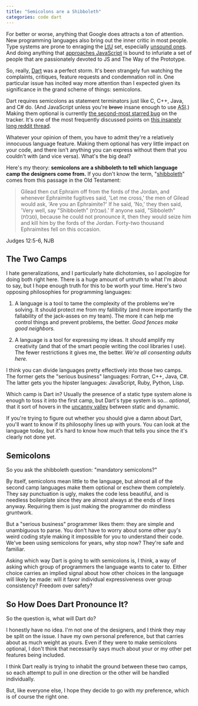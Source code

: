 ```yaml
---
title: "Semicolons are a Shibboleth"
categories: code dart
---
```


For better or worse, anything that Google does attracts a ton of attention. New programming languages also bring out the inner critic in most people. Type systems are prone to enraging the [LtU](http://lambda-the-ultimate.org/node/4377) set, especially [unsound ones](http://www.dartlang.org/articles/optional-types/). And doing anything that [approaches JavaScript](http://www.2ality.com/2011/09/google-dart.html) is bound to infuriate a set of people that are passionately devoted to JS and The Way of the Prototype.

So, really, [Dart](http://www.dartlang.org/) was a perfect storm. It's been strangely fun watching the complaints, critiques, feature requests and condemnation roll in. One particular issue has incited way more attention than I expected given its significance in the grand scheme of things: semicolons.

Dart requires semicolons as statement terminators just like C, C++, Java, and C# do. (And JavaScript unless you're <strike>brave</strike> insane enough to use <abbr title="Automatic Semicolon Insertion">ASI</abbr>.) Making them optional is currently [the second-most starred bug](https://code.google.com/p/dart/issues/detail?id=34) on the tracker. It's one of the most frequently discussed points on [this insanely long reddit thread](http://www.reddit.com/r/programming/comments/l6uwv/dart_programming_language/).

Whatever your opinion of them, you have to admit they're a relatively innocuous language feature. Making them optional has very little impact on your code, and there isn't anything you can express without them that you couldn't with (and vice versa). What's the big deal?

Here's my theory: **semicolons are a shibboleth to tell which language camp the designers come from.** If you don't know the term, "[shibboleth](http://en.wikipedia.org/wiki/Shibboleth)" comes from this passage in the Old Testament:

> Gilead then cut Ephraim off from the fords of the Jordan, and whenever
> Ephraimite fugitives said, 'Let me cross,' the men of Gilead would ask, 'Are
> you an Ephraimite?' If he said, 'No,' they then said, 'Very well, say
> "Shibboleth" (שבלת).' If anyone said, "Sibboleth" (סבלת), because he could
> not pronounce it, then they would seize him and kill him by the fords of the
> Jordan. Forty-two thousand Ephraimites fell on this occasion.

<p class="cite">Judges 12:5-6, NJB</p>

## The Two Camps

I hate generalizations, and I particularly hate dichotomies, so I apologize for doing both right here. There is a huge amount of untruth to what I'm about to say, but I hope enough truth for this to be worth your time. Here's two opposing philosophies for programming languages:

1.  A language is a tool to tame the complexity of the problems we're solving.
    It should protect me from my fallibility (and more importantly the
    fallability of the jack-asses on my team). The more it can help me control
    things and prevent problems, the better. *Good fences make good neighbors.*

2.  A language is a tool for expressing my ideas. It should amplify
    my creativity (and that of the smart people writing the cool libraries I
    use). The fewer restrictions it gives me, the better. *We're all consenting
    adults here.*

I think you can divide languages pretty effectively into those two camps. The former gets the "serious business" languages: Fortran, C++, Java, C#. The latter gets you the hipster languages: JavaScript, Ruby, Python, Lisp.

Which camp is Dart in? Usually the presence of a static type system alone is enough to toss it into the first camp, but Dart's type system is so... *optional*, that it sort of hovers in the [uncanny valley](http://en.wikipedia.org/wiki/Uncanny_valley) between static and dynamic.

If you're trying to figure out whether you should give a damn about Dart, you'll want to know if its philosophy lines up with yours. You can look at the language today, but it's hard to know how much that tells you since the it's clearly not done yet.

## Semicolons

So you ask the shibboleth question: "mandatory semicolons?"

By itself, semicolons mean little to the language, but almost all of the second camp languages make them optional or eschew them completely. They say punctuation is ugly, makes the code less beautiful, and is needless boilerplate since they are almost always at the ends of lines anyway. Requiring them is just making the programmer do mindless gruntwork.

But a "serious business" programmer likes them: they are simple and unambiguous to parse. You don't have to worry about some other guy's weird coding style making it impossible for you to understand their code. We've been using semicolons for years, why stop now? They're safe and familiar.

Asking which way Dart is going to with semicolons is, I think, a way of asking which group of programmers the language wants to cater to. Either choice carries an implied signal about how other choices in the language will likely be made: will it favor individual expressiveness over group consistency? Freedom over safety?

## So How Does Dart Pronounce It?

So the question is, what will Dart do?

I honestly have no idea. I'm not one of the designers, and I think they may be split on the issue. I have my own personal preference, but that carries about as much weight as yours. Even if they were to make semicolons optional, I don't think that necessarily says much about your or my other pet features being included.

I think Dart really is trying to inhabit the ground between these two camps, so each attempt to pull in one direction or the other will be handled individually.

But, like everyone else, I hope they decide to go with *my* preference, which is of course the right one.
